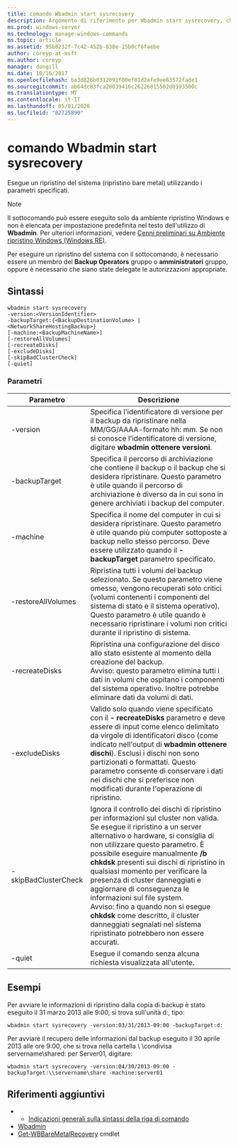```yaml
---
title: comando Wbadmin start sysrecovery
description: Argomento di riferimento per Wbadmin start sysrecovery, che esegue un ripristino di sistema (ripristino bare metal) utilizzando i parametri specificati.
ms.prod: windows-server
ms.technology: manage-windows-commands
ms.topic: article
ms.assetid: 95b8232f-7c42-452b-838e-15b0cf6faebe
author: coreyp-at-msft
ms.author: coreyp
manager: dongill
ms.date: 10/16/2017
ms.openlocfilehash: ba3d826b0312091f00ef01d2efe9ee63572fade1
ms.sourcegitcommit: ab64dc83fca28039416c26226815502d0193500c
ms.translationtype: MT
ms.contentlocale: it-IT
ms.lasthandoff: 05/01/2020
ms.locfileid: "82725890"
---
```

# <a name="wbadmin-start-sysrecovery"></a>comando Wbadmin start sysrecovery



Esegue un ripristino del sistema (ripristino bare metal) utilizzando i parametri specificati.

> [!NOTE]
> Il sottocomando può essere eseguito solo da ambiente ripristino Windows e non è elencata per impostazione predefinita nel testo dell'utilizzo di **Wbadmin**. Per ulteriori informazioni, vedere [Cenni preliminari su Ambiente ripristino Windows (Windows RE)](https://technet.microsoft.com/library/hh825173.aspx).

Per eseguire un ripristino del sistema con il sottocomando, è necessario essere un membro del **Backup Operators** gruppo o **amministratori** gruppo, oppure è necessario che siano state delegate le autorizzazioni appropriate.

## <a name="syntax"></a>Sintassi

```
wbadmin start sysrecovery
-version:<VersionIdentifier>
-backupTarget:{<BackupDestinationVolume> | <NetworkShareHostingBackup>}
[-machine:<BackupMachineName>]
[-restoreAllVolumes]
[-recreateDisks]
[-excludeDisks]
[-skipBadClusterCheck]
[-quiet]
```

### <a name="parameters"></a>Parametri

|Parametro|Descrizione|
|---------|-----------|
|-version|Specifica l'identificatore di versione per il backup da ripristinare nella MM/GG/AAAA-formato hh: mm. Se non si conosce l'identificatore di versione, digitare **wbadmin ottenere versioni**.|
|-backupTarget|Specifica il percorso di archiviazione che contiene il backup o il backup che si desidera ripristinare. Questo parametro è utile quando il percorso di archiviazione è diverso da in cui sono in genere archiviati i backup del computer.|
|-machine|Specifica il nome del computer in cui si desidera ripristinare. Questo parametro è utile quando più computer sottoposte a backup nello stesso percorso. Deve essere utilizzato quando il **- backupTarget** parametro specificato.|
|-restoreAllVolumes|Ripristina tutti i volumi del backup selezionato. Se questo parametro viene omesso, vengono recuperati solo critici (volumi contenenti i componenti del sistema di stato e il sistema operativo). Questo parametro è utile quando è necessario ripristinare i volumi non critici durante il ripristino di sistema.|
|-recreateDisks|Ripristina una configurazione del disco allo stato esistente al momento della creazione del backup.</br>Avviso: questo parametro elimina tutti i dati in volumi che ospitano i componenti del sistema operativo. Inoltre potrebbe eliminare dati da volumi di dati.|
|-excludeDisks|Valido solo quando viene specificato con il **- recreateDisks** parametro e deve essere di input come elenco delimitato da virgole di identificatori disco (come indicato nell'output di **wbadmin ottenere dischi**). Esclusi i dischi non sono partizionati o formattati. Questo parametro consente di conservare i dati nei dischi che si preferisce non modificati durante l'operazione di ripristino.|
|-skipBadClusterCheck|Ignora il controllo dei dischi di ripristino per informazioni sul cluster non valida. Se esegue il ripristino a un server alternativo o hardware, si consiglia di non utilizzare questo parametro. È possibile eseguire manualmente **/b chkdsk** presenti sui dischi di ripristino in qualsiasi momento per verificare la presenza di cluster danneggiati e aggiornare di conseguenza le informazioni sul file system.</br>Avviso: fino a quando non si esegue **chkdsk** come descritto, il cluster danneggiati segnalati nel sistema ripristinato potrebbero non essere accurati.|
|-quiet|Esegue il comando senza alcuna richiesta visualizzata all'utente.|

## <a name="examples"></a>Esempi

Per avviare le informazioni di ripristino dalla copia di backup è stato eseguito il 31 marzo 2013 alle 9:00, si trova sull'unità d:, tipo:
```
wbadmin start sysrecovery -version:03/31/2013-09:00 -backupTarget:d:
```
Per avviare il recupero delle informazioni dal backup eseguito il 30 aprile 2013 alle ore 9:00, che si trova nella cartella \\ \\condivisa servername\shared: per Server01, digitare:
```
wbadmin start sysrecovery -version:04/30/2013-09:00 -backupTarget:\\servername\share -machine:server01
```

## <a name="additional-references"></a>Riferimenti aggiuntivi

-   - [Indicazioni generali sulla sintassi della riga di comando](command-line-syntax-key.md)
-   [Wbadmin](wbadmin.md)
-   [Get-WBBareMetalRecovery](https://technet.microsoft.com/library/jj902461.aspx) cmdlet